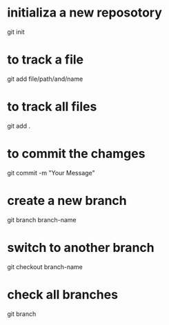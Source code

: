 # initializa a new reposotory
git init

# to track a file
git add file/path/and/name

# to track all files
git add .

# to commit the chamges
git commit -m "Your Message"

# create a new branch
git branch branch-name

# switch to another branch
git checkout branch-name

# check all branches
git branch